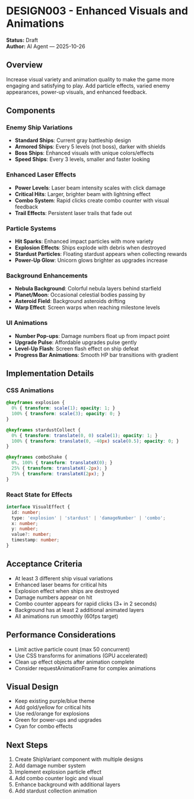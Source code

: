 # DESIGN003 - Enhanced Visuals and Animations

**Status:** Draft  
**Author:** AI Agent — 2025-10-26

## Overview

Increase visual variety and animation quality to make the game more engaging and satisfying to play. Add particle effects, varied enemy appearances, power-up visuals, and enhanced feedback.

## Components

### Enemy Ship Variations
- **Standard Ships**: Current gray battleship design
- **Armored Ships**: Every 5 levels (not boss), darker with shields
- **Boss Ships**: Enhanced visuals with unique colors/effects
- **Speed Ships**: Every 3 levels, smaller and faster looking

### Enhanced Laser Effects
- **Power Levels**: Laser beam intensity scales with click damage
- **Critical Hits**: Larger, brighter beam with lightning effect
- **Combo System**: Rapid clicks create combo counter with visual feedback
- **Trail Effects**: Persistent laser trails that fade out

### Particle Systems
- **Hit Sparks**: Enhanced impact particles with more variety
- **Explosion Effects**: Ships explode with debris when destroyed
- **Stardust Particles**: Floating stardust appears when collecting rewards
- **Power-Up Glow**: Unicorn glows brighter as upgrades increase

### Background Enhancements
- **Nebula Background**: Colorful nebula layers behind starfield
- **Planet/Moon**: Occasional celestial bodies passing by
- **Asteroid Field**: Background asteroids drifting
- **Warp Effect**: Screen warps when reaching milestone levels

### UI Animations
- **Number Pop-ups**: Damage numbers float up from impact point
- **Upgrade Pulse**: Affordable upgrades pulse gently
- **Level-Up Flash**: Screen flash effect on ship defeat
- **Progress Bar Animations**: Smooth HP bar transitions with gradient

## Implementation Details

### CSS Animations
```css
@keyframes explosion {
  0% { transform: scale(1); opacity: 1; }
  100% { transform: scale(3); opacity: 0; }
}

@keyframes stardustCollect {
  0% { transform: translate(0, 0) scale(1); opacity: 1; }
  100% { transform: translate(0, -40px) scale(0.5); opacity: 0; }
}

@keyframes comboShake {
  0%, 100% { transform: translateX(0); }
  25% { transform: translateX(-2px); }
  75% { transform: translateX(2px); }
}
```

### React State for Effects
```typescript
interface VisualEffect {
  id: number;
  type: 'explosion' | 'stardust' | 'damageNumber' | 'combo';
  x: number;
  y: number;
  value?: number;
  timestamp: number;
}
```

## Acceptance Criteria

- At least 3 different ship visual variations
- Enhanced laser beams for critical hits
- Explosion effect when ships are destroyed
- Damage numbers appear on hit
- Combo counter appears for rapid clicks (3+ in 2 seconds)
- Background has at least 2 additional animated layers
- All animations run smoothly (60fps target)

## Performance Considerations

- Limit active particle count (max 50 concurrent)
- Use CSS transforms for animations (GPU accelerated)
- Clean up effect objects after animation complete
- Consider requestAnimationFrame for complex animations

## Visual Design

- Keep existing purple/blue theme
- Add gold/yellow for critical hits
- Use red/orange for explosions
- Green for power-ups and upgrades
- Cyan for combo effects

## Next Steps

1. Create ShipVariant component with multiple designs
2. Add damage number system
3. Implement explosion particle effect
4. Add combo counter logic and visual
5. Enhance background with additional layers
6. Add stardust collection animation
